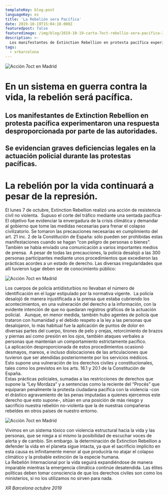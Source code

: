 ```yaml
---
templateKey: blog-post
languageKey: es
title: 'La Rebelión sera Pacífica'
date: 2019-10-19T15:04:10.000Z
featuredpost: false
featuredimage: /img/blog/2019-10-19-carta-7oct-rebellio-sera-pacifica-3.jpg
description: >-
  Los manifestantes de Extinction Rebellion en protesta pacífica experimentaron una respuesta desproporcionada por parte de las autoridades.
tags:
  - xrbarcelona
---
```


![Acción 7oct en Madrid](/img/blog/2019-10-19-carta-7oct-rebellio-sera-pacifica-1.jpg)

# En un sistema en guerra contra la vida, la rebelión será pacífica.

## Los manifestantes de Extinction Rebellion en protesta pacífica experimentaron una respuesta desproporcionada por parte de las autoridades.

## Se evidencian graves deficiencias legales en la actuación policial durante las protestas pacíficas.

# La rebelión por la vida continuará a pesar de la represión.

El lunes 7 de octubre, Extinction Rebellion realizó una acción de resistencia civil no violenta.  Supuso el corte del tráfico mediante una sentada pacífica-   El objetivo fue evidenciar la envergadura de la crisis climática y demandar al gobierno que tome las medidas necesarias para frenar el colapso civilizatorio. Se tomaron las precauciones necesarias en cumplimiento del art. 21 inc. 2 de la Constitución de España: sólo pueden ser prohibidas estas manifestaciones cuando se hagan “con peligro de personas o bienes”.  También se había enviado una comunicación a varios importantes medios de prensa. 
A pesar de todas las precauciones, la policía desalojó a las 300 personas participantes mediante unos procedimientos que excedieron las prácticas acordes a un estado de derecho. Las diversas irregularidades que allí tuvieron lugar deben ser de conocimiento público: 

![Acción 7oct en Madrid](/img/blog/2019-10-19-carta-7oct-rebellio-sera-pacifica-2.jpg)

Los cuerpos de policía antidisturbios no llevaban el número de identificación en el lugar estipulado por la normativa vigente.  
La policía desalojó de manera injustificada a la prensa que estaba cubriendo los acontecimientos, en una vulneración del derecho a la información, con la evidente intención de que no quedaran registros gráficos de la actuación policial.  
Aunque, en menor medida, también hubo agentes de policía que trataron con humanidad y el debido respeto a la ley a las personas que desalojaron, lo más habitual fue la aplicación de puntos de dolor en diversas partes del cuerpo, tirones de pelo y orejas, retorcimiento de brazos y piernas así como presión en los ojos, también ataques verbales a personas que mantenían un comportamiento estrictamente pacífico.  
La aplicación desproporcionada de estos procedimientos ocasionó desmayos, mareos, e incluso dislocaciones de las articulaciones que tuvieron que ser atendidas posteriormente por los servicios médicos.  
Esto supone una vulneración de los derechos civiles y constitucionales, tales como los previstos en los arts. 16.1 y 20.1 de la Constitución de España.  
Estas prácticas policiales, sumadas a las restricciones de derechos que supone la “Ley Mordaza” y a sentencias como la reciente del “Procés” que equiparan penalmente la protesta ciudadana pacífica con la violencia -con el drástico agravamiento de las penas imputadas a quienes ejercemos este derecho que esto supone-, sitúan en una posición de más riesgo y sacrificio nuestra rebelión no-violenta que la de nuestras compañeras rebeldes en otros países de nuestro entorno.

![Acción 7oct en Madrid](/img/blog/2019-10-19-carta-7oct-rebellio-sera-pacifica-3.jpg)

Vivimos en un sistema tóxico con violencia estructural hacia la vida y las personas, que se niega a sí mismo la posibilidad de escuchar voces de alerta y de cambio. Sin embargo. la determinación de Extinction Rebellion a defender la vida en el planeta sigue intacta, ya que el sacrificio implícito en esta causa es infinitamente menor al que produciría no atajar el colapso climático y la probable extinción de la especie humana.  
La Rebelión Internacional por la vida seguirá expandiéndose de manera imparable mientras la emergencia climática continúe desatendida. Las élites políticas deben tomar consciencia de que los derechos civiles son como los ministerios, si no los utilizamos no sirven para nada.

*XR Barcelona*
*octubre 2019*
